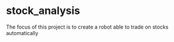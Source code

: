 # stock_analysis
The focus of this project is to create a robot able to trade on stocks automatically
